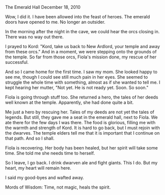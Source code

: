 The Emerald Hall
December 18, 2010

Wow, I did it. I have been allowed into the feast of heroes. The emerald doors have opened to me. No longer an outsider.

In the morning after the night in the cave, we could hear the orcs closing in. There was no way out there.

I prayed to Kord: "Kord, take us back to New Ardlord, your temple and away from these orcs." And in a moment, we were stepping onto the grounds of the temple. So far from those orcs, Fiola's mission done, my rescue of her successful.

And so I came home for the first time. I saw my mom. She looked happy to see me, though I could see still much pain in her eyes. She seemed to struggle the whole time with something, almost as if she wanted to tell me. I kept hearing her mutter, "Not yet. He is not ready yet. Soon. So soon."

Fiola is going through stuff too. She returned a hero, the tales of her deeds well known at the temple. Apparently, she had done quite a bit.

Me just a hero by rescuing her. Tales of my deeds are not yet the tales of legends. But still, they gave me a seat in the emerald hall, next to Fiola. We ate there for the few days I was there. The food is glorious, filling me with the warmth and strength of Kord. It is hard to go back, but I must rejoin with the dwarves. The temple elders tell me that it is important that I continue on that path. And so I shall.

Fiola is recovering. Her body has been healed, but her spirit will take some time. She told me she needs time to herself.

So I leave, I go back. I drink dwarven ale and fight giants. This I do. But my heart, my heart will remain here.

I said my good-byes and wafted away.

Mords of Wisdom: Time, not magic, heals the spirit.